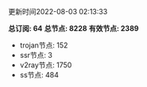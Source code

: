 更新时间2022-08-03 02:13:33

**总订阅: 64**
**总节点: 8228**
**有效节点: 2389**
- trojan节点: 152
- ssr节点: 3
- v2ray节点: 1750
- ss节点: 484
